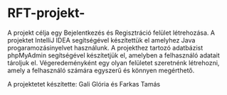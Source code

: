 # RFT-projekt-
A projekt célja egy Bejelentkezés és Regisztráció felület létrehozása. 
A projektet IntelliJ IDEA segítségével készítettük el amelyhez Java progaramozásinyelvet használunk. 
A projekthez tartozó adatbázist phpMyAdmin segítségével készítetjük el, amelyben a felhasználó adatait tároljuk el. 
Végeredeményként egy olyan felületet szeretnénk létrehozni, amely a felhasználó számára egyszerű és könnyen megérthető. 

A projektetet készítette: 
Gali Glória és 
Farkas Tamás 
